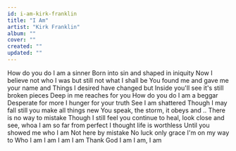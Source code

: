 ```yaml
---
id: i-am-kirk-franklin
title: "I Am"
artist: "Kirk Franklin"
album: ""
cover: ""
created: ""
updated: ""
---
```


How do you do
I am a sinner
Born into sin and shaped in iniquity
Now I believe not who I was but still not what I shall be
You found me and gave me your name and
Things I desired have changed but
Inside you'll see it's still broken pieces
Deep in me reaches for you
How do you do
I am a beggar
Desperate for more
I hunger for your truth
See I am shattered
Though I may fall still you make all things new
You speak, the storm, it obeys and ..
There is no way to mistake
Though I still feel you continue to heal, look close and see, whoa
I am so far from perfect
I thought life is worthless
Until you showed me who I am
Not here by mistake
No luck only grace
I'm on my way to
Who I am
I am
I am
I am
Thank God I am
I am, I am